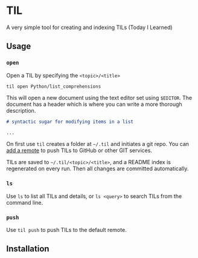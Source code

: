 # TIL

A very simple tool for creating and indexing TILs (Today I Learned)

## Usage

### `open`

Open a TIL by specifying the `<topic>/<title>`

```shell
til open Python/list_comprehensions
```

This will open a new document using the text editor set using `$EDITOR`. The document has a header which is where you can write a more thorough description.

```markdown
# syntactic sugar for modifying items in a list

...
```

On first use `til` creates a folder at `~/.til` and initiates a git repo. You can [add a remote](https://help.github.com/en/github/importing-your-projects-to-github/adding-an-existing-project-to-github-using-the-command-line) to push TILs to GitHub or other GIT services.

TILs are saved to `~/.til/<topic>/<title>`, and a README index is regenerated on every run. Then all changes are committed automatically.

### `ls`

Use `ls` to list all TILs and details, or `ls <query>` to search TILs from the command line.

### `push`

Use `til push` to push TILs to the default remote.

## Installation


